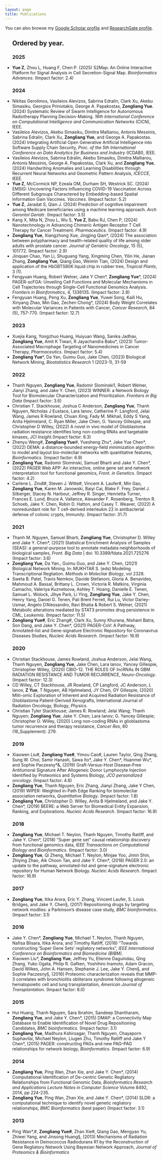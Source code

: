 ```yaml
---
layout: page
title: Publications
---
```


You can also browse my <a href="https://scholar.google.com/citations?hl=en&user=f-qKP9UAAAAJ&view_op=list_works&sortby=pubdate" target="_blank">Google Scholar profile</a>
and <a href="https://www.researchgate.net/profile/Zongliang-Yue/research" target="_blank">ResearchGate profile</a>.
<br />



<div class="media">
    <div class="media-body">
		<p class="media-heading">
		<ul class = 'd'>
		<h2>
			Ordered by year.
		</h2>
		<h3>
			<a name='2025'></a> 2025
		</h3>		
			<li>
				<b>Yue Z</b>, Zhou L, Huang F, Chen P. (2025) S2Map: An Online Interactive Platform for Signal Analysis in Cell Secretion-Signal Map. <i>Bioinformatics Advances</i>. (Impact factor: 2.4)
			</li>
		<h3>
			<a name='2024'></a> 2024
		</h3>
			<li>
				Nikitas Gerolimos, Vasileios Alevizos, Sabrina Edralin, Clark Xu, Akebu Simasiku, Georgios Priniotakis, George A. Papakostas, <b>Zongliang Yue</b>. (2024) Systematic Review of Swarm Intelligence for Autonomous Radiotherapy Planning Decision-Making. <i>16th International Conference on Computational Intelligence and Communication Networks</i> (CICN), IEEE.
			</li>
			<li>
				Vasileios Alevizos, Akebu Simasiku, Dimitra Malliarou, Antonis Messinis, Sabrina Edralin, Clark Xu, <b>Zongliang Yue</b>, and George A. Papakostas. (2024) Integrating Artificial Open Generative Artificial Intelligence into Software Supply Chain Security, <i>Proc. of the 5th International Conference on Data Analytics for Business and Industry</i> (ICDABI), IEEE.
			</li>
			<li>
				Vasileios Alevizos, Sabrina Edralin, Akebu Simasiku, Dimitra Malliarou, Antonis Messinis, George A. Papakostas, Clark Xu, and <b>Zongliang Yue</b>, (2024) Handwriting Anomalies and Learning Disabilities through Recurrent Neural Networks and Geometric Pattern Analysis, <i>ICECCE</i>, IEEE. 
			</li>
			<li>
				<b>Yue Z</b>, McCormick NP, Ezeala OM, Durham SH, Westrick SC. (2024) EMSIG: Uncovering Factors Influencing COVID-19 Vaccination Across Different Subgroups Charactered by Embedding-based Spatial Information Gain Vaccines. <i>Vaccines</i>. (Impact factor: 5.2)
			</li>
			<li>
				<b>Yue Z</b>, Jaradat S, Qian J. (2024) Prediction of cognitive impairment among Medicare beneficiaries using a machine learning approach. <i>Arch Gerontol Geriatr</i>. (Impact factor: 3.5)
			</li>		  
			<li>
				Kang X, Mita N, Zhou L, Wu S, <b>Yue Z</b>, Babu RJ, Chen P, (2024) Nanotechnology in Advancing Chimeric Antigen Receptor T Cell Therapy for Cancer Treatment. <i>Pharmaceutics</i>. (Impact factor: 4.9) 
			</li>
			<li>
				<b>Zongliang Yue</b>, Xiangzhong Xue, Jingjing Qian*, (2024) The association between polypharmacy and health-related quality of life among older adults with prostate cancer. <i>Journal of Geriatric Oncology</i>, 15 (5), 101772. (Impact factor: 2.9)
			</li>
			<li>
				Jinquan Chao, Yan Li, Shuguang Yang, Xingming Chen, Yilin He, Jianan Zhang, <b>Zongliang Yue</b>, Qiang Gao, Weimin Tian, (2024) Design and application of the HbGBTS80K liquid chip in rubber tree, <i>Tropical Plants</i>, 3 (1).
			</li>		
			<li>
				Fengyuan Huang, Robert Welner, Jake Y Chen*, <b>Zongliang Yue</b>*, (2024) PAGER-scFGA: Unveiling Cell Functions and Molecular Mechanisms in Cell Trajectories through Single-Cell Functional Genomics Analysis. <i>Frontiers in Bioinformatics</i>, 4, 1336135. (Impact factor: 2.8)
			</li>
			<li>
				Fengyuan Huang, Peng Xu, <b>Zongliang Yue</b>, Yuwei Song, Kaili Hu, Xinyang Zhao, Min Gao, Zechen Chong*, (2024) Body Weight Correlates with Molecular Variances in Patients with Cancer, <i>Cancer Research</i>, 84 (5), 757-770. (Impact factor: 12.7)
			</li>
		<h3>
			<a name='2023'></a> 2023
		</h3>		  
			<li>
				Xuejia Kang, Yongzhuo Huang, Huiyuan Wang, Sanika Jadhav, <b>Zongliang Yue</b>, Amit K Tiwari, R Jayachandra Babu*, (2023) Tumor-Associated Macrophage Targeting of Nanomedicines in Cancer Therapy, <i>Pharmaceutics</i>. (Impact factor: 5.4)
			</li>		  
			<li>
				<b>Zongliang Yue</b>*, Da Yan, Guimu Guo, Jake Chen, (2023) Biological Network Mining, <i>Biostatistics Research</i> 1 (2023-1), 31-59
			</li>
		<h3>
			<a name='2022'></a> 2022
		</h3>
			<li>
				Thanh Nguyen, <b>Zongliang Yue</b>, Radomir Slominski1, Robert Welner, Jianyi Zhang, and Jake Y. Chen, (2023) WINNER: a Network Biology Tool for Biomolecular Characterization and Prioritization. <i>Frontiers in Big Data</i> (Impact factor: 3.6)
			</li>			
			<li>
				Christian T. Stackhouse, Joshua C Anderson, <b>Zongliang Yue</b>, Thanh Nguyen, Nicholas J Eustace, Lara Ianov, Catherine P. Langford, Jelai Wang, James R Rowland, Chuan Xing, Fady M. Mikhail, Eddy S Yang, Anita Hjelmeland, C. Ryan Miller, Jake Chen, G. Yancey Gillespie, and Christopher D Willey, (2022) A novel in vivo model of Glioblastoma radiation resistance identifies long non-coding RNAs and targetable kinases, <i>JCI Insight</i>.(Impact factor: 8.3)
			</li>		
			<li>
				Zhenyu Weng#, <b>Zongliang Yue</b>#, Yuesheng Zhu*, Jake Yue Chen*, (2022) DEMA: a distance-bounded energy-field minimization algorithm to model and layout bio-molecliar networks with quantitative features, <i>Bioinformatics</i>. (Impact factor: 6.9)
			</li>
			<li>
				<b>Zongliang Yue</b>, Radomir Slominski, Samuel Bharti and Jake Y. Chen*, (2022) PAGER Web APP: An interactive, online gene set and network interpretation tool for functional genomics, <i>Front. in Genetics</i>. (Impact factor: 4.2)
			</li>		  
			<li>
				Carlene L. Zindl#, Steven J. Witte#, Vincent A. Laufer#, Min Gao, <b>Zongliang Yue</b>, Karen M. Janowski, Baiyi Cai, Blake F. Frey, Daniel J. Silberger, Stacey N. Harbour, Jeffrey R. Singer, Henrietta Turner, Frances E. Lund, Bruce A. Vallance, Alexander F. Rosenberg, Trenton R. Schoeb, Jake Y. Chen, Robin D. Hatton, and Casey T. Weaver, (2022) A nonredundant role for T cell-derived interleukin 22 in antibacterial defense of colonic crypts, <i>Immunity</i>. (Impact factor: 31.7)
			</li>
		<h3>
			<a name='2021'></a> 2021
		</h3>
			<li>
				Thanh M. Nguyen, Samuel Bharti, <b>Zongliang Yue</b>, Christopher D. Willey and Jake Y. Chen*, (2021) Statistical Enrichment Analysis of Samples (SEAS): a general-purpose tool to annotate metadata neighborhoods of biological samples, <i>Front. Big Data</i> | doi: 10.3389/fdata.2021.725276 (Impact factor: 3.6)
			</li>
			<li>
				<b>Zongliang Yue</b>, Da Yan., Guimu Guo, and Jake Y. Chen, (2021) Biological Network Mining. In: MUKHTAR S. (eds) Modeling Transcriptional Regliation. <i>Methods in Molecliar Biology</i>, vol 2328.
			</li>		  
			<li>
				Sweta B. Patel, Travis Nemkov, Davide Stefanoni, Gloria A. Benavides, Mahmoud A. Bassal, Brittany L. Crown, Victoria R. Matkins, Virginia Camacho, Valeriya Kuznetsova, Ashley T. Hoang, Danielle E. Tenen, Samuel L. Wolock, Jihye Park, Li Ying, <b>Zongliang Yue</b>, Jake Y. Chen, Henry Yang, Daniel G. Tenen, Pali Brent Ferrell, Rui Lu, Victor Darley-Usmar, Angelo D’Alessandro, Ravi Bhatia & Robert S. Welner, (2021) Metabolic alterations mediated by STAT3 promotes drug persistence in CML, <i>Leukemia</i>. (Impact factor: 11.5)
			</li>
			<li>
				<b>Zongliang Yue#</b>, Eric Zhang#, Clark Xu, Sunny Khurana, Nishant Batra, Son Dang, and Jake Y. Chen*, (2021) PAGER-CoV: A Pathway, Annotated-list and Gene-signature Electronic Repository for Coronavirus Diseases Studies, <i>Nucleic Acids Research</i>. (Impact factor: 16.9)
			</li>
		<h3>
			<a name='2020'></a> 2020
		</h3>		  
			<li>
				Christian Stackhouse, James Rowland, Joshua Anderson, Jelai Wang, Thanh Nguyen, <b>Zongliang Yue</b>, Jake Chen, Lara Ianov, Yancey Gillespie, Christopher Willey, (2020) CBIO-12. THE ROLES OF lncRNAs IN GBM RADIATION RESISTANCE AND TUMOR RECURRENCE, <i>Neuro-Oncology</i>. (Impact factor: 12.3)
			</li>
			<li>
				CD Willey, CT Stackhouse, JR Rowland, CP Langford, JC Anderson, L Ianov, <b>Z Yue</b>, T Nguyen, AB Hjelmeland, JY Chen, GY Gillespie, (2020) Mliti-omic Exploration of Inherent and Acquired Radiation Resistance of Glioblastoma Patient-Derived Xenografts, International Journal of Radiation Oncology, Biology, <i>Physics</i>.
			</li>		  
			<li>
				Christian Tyler Stackhouse; James R. Rowland; Jelai Wang; Thanh Nguyen; <b>Zongliang Yue</b>; Jake Y. Chen; Lara Ianov; G. Yancey Gillespie; Christopher D. Willey, (2020) Long non-coding RNAs in glioblastoma tumor recurrence and therapy resistance, <i>Cancer Res</i>, 80 (16_Supplement): 279.
			</li> 
		<h3>
			<a name='2019'></a> 2019
		</h3>		
			<li>
				Xiaowen Liu#, <b>Zongliang Yue#</b>, Yimou Cao#, Lauren Taylor, Qing Zhang, Sung W. Choi, Samir Hanash, Sawa Ito*, Jake Y. Chen*, Huanmei Wu*, and Sophie Paczesny*&, (2019) Graft-Versus-Host Disease–Free Antitumoral Signature After Allogeneic Donor Lymphocyte Injection Identified by Proteomics and Systems Biology, <i>JCO personalized oncology</i>. (Impact factor: 4.8)
			</li>
			<li>
				<b>Zongliang Yue</b>, Thanh Nguyen, Eric Zhang, Jianyi Zhang, Jake Y Chen, (2019) WIPER: Weighted in-Path Edge Ranking for biomolecliar association networks, <i>Quantitative Biology</i>. (Impact factor: 1.8)
			</li>		  
			<li>
				<b>Zongliang Yue</b>, Christopher D. Willey, Anita B Hjelmeland, and Jake Y. Chen*, (2019) BEERE: a Web Server for Biomedical Entity Expansion, Ranking, and Explorations. <i>Nucleic Acids Research</i>. (Impact factor: 16.9)
			</li>
		<h3>
			<a name='2018'></a> 2018
		</h3>		  
			<li>
				<b>Zongliang Yue</b>, Michael T. Neylon, Thanh Nguyen, Timothy Ratliff, and Jake Y. Chen*, (2018) “Super gene set” causal relationship discovery from functional genomics data, <i>IEEE Transactions on Computational Biology and Bioinformatics</i>. (Impact factor: 3.0)
			</li> 
			<li>
				<b>Zongliang Yue</b>, Qi Zheng, Michael T. Neylon, Minjae Yoo, Jimin Shin, Zhiying Zhao, Aik Choon Tan, and Jake Y. Chen*, (2018) PAGER 2.0: an update to the pathway, annotated-list and gene-signature electronic repository for Human Network Biology. <i>Nucleic Acids Research</i>. (Impact factor: 16.9)
			</li>
		<h3>
			<a name='2017'></a> 2017
		</h3>
			<li>
				<b>Zongliang Yue</b>, Itika Arora, Eric Y. Zhang, Vincent Laufer, S. Louis Bridges, and Jake Y. Chen§, (2017) Repositioning drugs by targeting network modlies: a Parkinson’s disease case study, <i>BMC bioinformatics</i>. (Impact factor: 3.1)
			</li>
		<h3>
			<a name='2016'></a> 2016
		</h3>
			<li>
				Jake Y. Chen*, <b>Zongliang Yue</b>, Michael T. Neylon, Thanh Nguyen, Nafisa Blisara, Itika Arora, and Timothy Ratliff, (2016) “Towards constructing ‘Super Gene Sets’ regliatory networks”, <i>IEEE International Conference on Bioinformatics and Biomedicine (BIBM)</i>.
			</li> 	  
			<li>
				Xiaowen Liu*, <b>Zongliang Yue</b>, Jeffrey Yu, Etienne Daguindau, Qing Zhang, Yuko Ogata, Philip R. Gafken, Yoshihiro Inamoto, Adam Gracon, David Wilkes, John A. Hansen, Stephanie J. Lee, Jake Y. Chen§, and Sophie Paczesny§, (2016) Proteomic characterization reveals that MMP-3 correlates with bronchiolitis obliterans syndrome following allogeneic hematopoietic cell and lung transplantation, <i>American Journal of Transplantation</i>. (Impact factor: 8.0)
			</li>
		<h3>
			<a name='2015'></a> 2015
		</h3>
			<li>
				Hui Huang, Thanh Nguyen, Sara Ibrahim, Sandeep Shantharam, <b>Zongliang Yue</b>, and Jake Y. Chen*, (2015) DMAP: a Connectivity Map Database to Enable Identification of Novel Drug Repositioning Candidates, <i>BMC bioinformatics</i>. (Impact factor: 3.1)
			</li> 	  
			<li>
				<b>Zongliang Yue</b>, Madhura Kshirsagar, Thanh Nguyen, Chayaporn Suphavilai, Michael Neylon, Liugen Zhu, Timothy Ratliff and Jake Y Chen*, (2015) PAGER: constructing PAGs and new PAG–PAG relationships for network biology, <i>Bioinformatics</i>. (Impact factor: 6.9)
			</li>
		<h3>
			<a name='2014'></a> 2014
		</h3>
			<li>
				<b>Zongliang Yue</b>, Ping Wan, Zhan Xie, and Jake Y. Chen*, (2014) Computational Identification of De-centric Genetic Regliatory Relationships from Functional Genomic Data, <i>Bioinformatics Research and Applications Lecture Notes in Computer Science</i> Volume 8492, 2014, pp 224-235.
			</li> 	  
			<li>
				<b>Zongliang Yue</b>, Ping Wan, Zhan Xie, and Jake Y. Chen*, (2014) SLDR: a computational technique to identify novel genetic regliatory relationships, <i>BMC Bioinformatics</i> (best paper) (Impact factor: 3.1)
			</li>
		<h3>
			<a name='2013'></a> 2013
		</h3>
			<li>
				Ping Wan*,#, <b>Zongliang Yue#</b>, Zhan Xie#, Qiang Gao, Mengyao Yu, Zhiwei Yang, and Jinsong Huang§, (2013) Mechanisms of Radiation Resistance in Deinococcus Radiodurans R1 by the Reconstruction of Gene Regliatory Network Using Bayesian Network Approach, <i>Journal of Proteomics & Bioinformatics</i>
			</li> 		
		</ul>
		</p>
    </div>
</div>